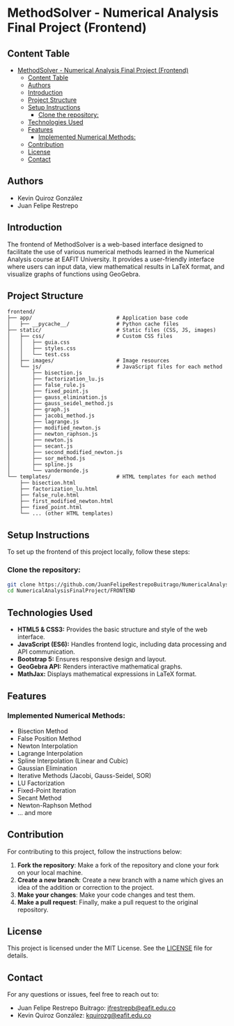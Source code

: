 # MethodSolver - Numerical Analysis Final Project (Frontend)

## Content Table
- [MethodSolver - Numerical Analysis Final Project (Frontend)](#methodsolver---numerical-analysis-final-project-frontend)
  - [Content Table](#content-table)
  - [Authors](#authors)
  - [Introduction](#introduction)
  - [Project Structure](#project-structure)
  - [Setup Instructions](#setup-instructions)
    - [Clone the repository:](#clone-the-repository)
  - [Technologies Used](#technologies-used)
  - [Features](#features)
    - [Implemented Numerical Methods:](#implemented-numerical-methods)
  - [Contribution](#contribution)
  - [License](#license)
  - [Contact](#contact)

## Authors

- Kevin Quiroz González
- Juan Felipe Restrepo

## Introduction

The frontend of MethodSolver is a web-based interface designed to facilitate the use of various numerical methods learned in the Numerical Analysis course at EAFIT University. It provides a user-friendly interface where users can input data, view mathematical results in LaTeX format, and visualize graphs of functions using GeoGebra.

## Project Structure
```plaintext
frontend/
├── app/                           # Application base code
│   ├── __pycache__/               # Python cache files
├── static/                        # Static files (CSS, JS, images)
│   ├── css/                       # Custom CSS files
│   │   ├── guia.css
│   │   ├── styles.css
│   │   └── test.css
│   ├── images/                    # Image resources
│   └── js/                        # JavaScript files for each method
│       ├── bisection.js
│       ├── factorization_lu.js
│       ├── false_rule.js
│       ├── fixed_point.js
│       ├── gauss_elimination.js
│       ├── gauss_seidel_method.js
│       ├── graph.js
│       ├── jacobi_method.js
│       ├── lagrange.js
│       ├── modified_newton.js
│       ├── newton_raphson.js
│       ├── newton.js
│       ├── secant.js
│       ├── second_modified_newton.js
│       ├── sor_method.js
│       ├── spline.js
│       └── vandermonde.js
└── templates/                     # HTML templates for each method
    ├── bisection.html
    ├── factorization_lu.html
    ├── false_rule.html
    ├── first_modified_newton.html
    ├── fixed_point.html
    └── ... (other HTML templates)
```
## Setup Instructions
To set up the frontend of this project locally, follow these steps:

### Clone the repository:
```bash
git clone https://github.com/JuanFelipeRestrepoBuitrago/NumericalAnalysisFinalProject.git
cd NumericalAnalysisFinalProject/FRONTEND
```

## Technologies Used
- **HTML5 & CSS3:** Provides the basic structure and style of the web interface.
- **JavaScript (ES6):** Handles frontend logic, including data processing and API communication.
- **Bootstrap 5:** Ensures responsive design and layout.
- **GeoGebra API:** Renders interactive mathematical graphs.
- **MathJax:** Displays mathematical expressions in LaTeX format.

## Features

### Implemented Numerical Methods:
- Bisection Method
- False Position Method
- Newton Interpolation
- Lagrange Interpolation
- Spline Interpolation (Linear and Cubic)
- Gaussian Elimination
- Iterative Methods (Jacobi, Gauss-Seidel, SOR)
- LU Factorization
- Fixed-Point Iteration
- Secant Method
- Newton-Raphson Method
- ... and more

## Contribution

For contributing to this project, follow the instructions below:

1. **Fork the repository**: Make a fork of the repository and clone your fork on your local machine.
2. **Create a new branch**: Create a new branch with a name which gives an idea of the addition or correction to the project. 
3. **Make your changes**: Make your code changes and test them. 
4. **Make a pull request**: Finally, make a pull request to the original repository. 

## License

This project is licensed under the MIT License. See the [LICENSE](LICENSE) file for details.

## Contact

For any questions or issues, feel free to reach out to:
- Juan Felipe Restrepo Buitrago: [jfrestrepb@eafit.edu.co](jfrestrepb@eafit.edu.co)
- Kevin Quiroz González: [kquirozg@eafit.edu.co](mailto:kquirozg@eafit.edu.co)

